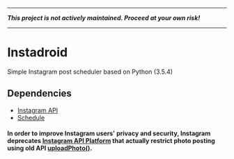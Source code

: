 - - -
**_This project is not actively maintained. Proceed at your own risk!_**
- - - 

# **Instadroid**
Simple Instagram post scheduler based on Python (3.5.4)
## **Dependencies**
* [Instagram API](https://github.com/LevPasha/Instagram-API-python)
* [Schedule](https://github.com/dbader/schedule)

#### In order to improve Instagram users' privacy and security, Instagram deprecates [Instagram API Platform](https://www.instagram.com/developer/) that actually restrict photo posting using old API [uploadPhoto()](https://github.com/LevPasha/Instagram-API-python/issues/714). 
